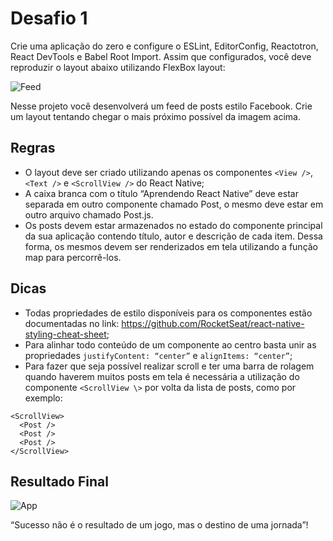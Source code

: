 # Desafio 1

Crie uma aplicação do zero e configure o ESLint, EditorConfig, Reactotron, React DevTools e Babel Root Import. Assim que configurados, você deve reproduzir o layout abaixo utilizando FlexBox layout:

![Feed](https://raw.githubusercontent.com/Rocketseat/bootcamp-react-native-desafio-01/master/assets/feed.png)

Nesse projeto você desenvolverá um feed de posts estilo Facebook. Crie um layout tentando chegar o mais próximo possível da imagem acima.

## Regras

- O layout deve ser criado utilizando apenas os componentes `<View />`, `<Text />` e `<ScrollView />` do React Native;
- A caixa branca com o título “Aprendendo React Native” deve estar separada em outro componente chamado Post, o mesmo deve estar em outro arquivo chamado Post.js.
- Os posts devem estar armazenados no estado do componente principal da sua aplicação contendo título, autor e descrição de cada item. Dessa forma, os mesmos devem ser renderizados em tela utilizando a função map para percorrê-los.

## Dicas

- Todas propriedades de estilo disponíveis para os componentes estão documentadas no link: https://github.com/RocketSeat/react-native-styling-cheat-sheet;
- Para alinhar todo conteúdo de um componente ao centro basta unir as propriedades `justifyContent: “center”` e `alignItems: “center”`;
- Para fazer que seja possível realizar scroll e ter uma barra de rolagem quando haverem muitos posts em tela é necessária a utilização do componente `<ScrollView \>` por volta da lista de posts, como por exemplo:

```
<ScrollView>
  <Post />
  <Post />
  <Post />
</ScrollView>
```

## Resultado Final

![App](/assets/resultado_final.png)

“Sucesso não é o resultado de um jogo, mas o destino de uma jornada”!
